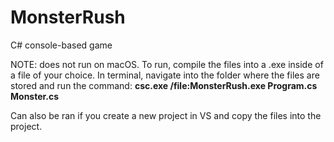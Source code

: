# MonsterRush
C# console-based game

NOTE: does not run on macOS.
To run, compile the files into a .exe inside of a file of your choice. In terminal, navigate into the folder where the files are stored and run the command: **csc.exe /file:MonsterRush.exe Program.cs Monster.cs**

Can also be ran if you create a new project in VS and copy the files into the project.
